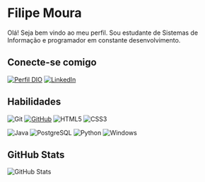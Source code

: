 # Filipe Moura
Olá! Seja bem vindo ao meu perfil. Sou estudante de Sistemas de Informação e programador em constante desenvolvimento.
## Conecte-se comigo
[![Perfil DIO](https://img.shields.io/badge/-Meu%20Perfil%20na%20DIO-30A3DC?style=for-the-badge)](https://web.dio.me/users/filipemouradev/)
[![LinkedIn](https://img.shields.io/badge/LinkedIn-0077B5?style=for-the-badge&logo=linkedin&logoColor=white)](https://www.linkedin.com/in/filipe-moura-dev/)
## Habilidades
![Git](https://img.shields.io/badge/Git-000?style=for-the-badge&logo=git&logoColor=E94D5F)
[![GitHub](https://img.shields.io/badge/GitHub-100000?style=for-the-badge&logo=github&logoColor=white)](https://github.com/filipeabmoura)
![HTML5](https://img.shields.io/badge/HTML5-E34F26?style=for-the-badge&logo=html5&logoColor=white)
![CSS3](https://img.shields.io/badge/CSS3-1572B6?style=for-the-badge&logo=css3&logoColor=white)

![Java](https://img.shields.io/badge/Java-000?style=for-the-badge&logo=java)
![PostgreSQL](https://img.shields.io/badge/PostgreSQL-000?style=for-the-badge&logo=postgresql)
![Python](https://img.shields.io/badge/Python-000?style=for-the-badge&logo=python)
![Windows](https://img.shields.io/badge/Windows-000?style=for-the-badge&logo=windows&logoColor=2CA5E0)
## GitHub Stats
![GitHub Stats](https://github-readme-stats.vercel.app/api?username=filipeabmoura&theme=transparent&bg_color=000&border_color=30A3DC&show_icons=true&icon_color=30A3DC&title_color=E94D5F&text_color=FFF)
